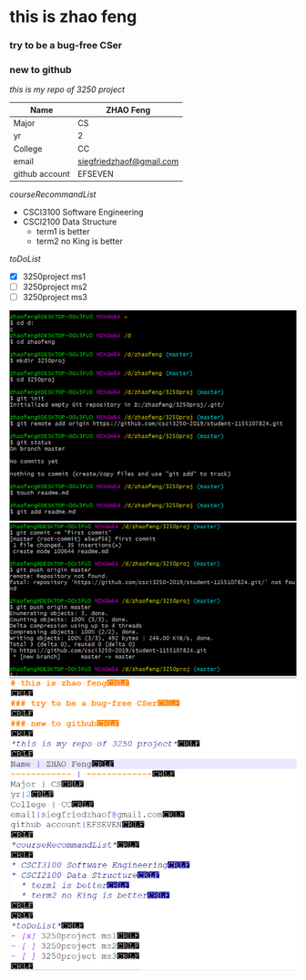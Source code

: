 # this is zhao feng

### try to be a bug-free CSer

### new to github

*this is my repo of 3250 project*

Name | ZHAO Feng
------------ | -------------
Major | CS
yr|2
College | CC
email|siegfriedzhaof@gmail.com
github account|EFSEVEN

*courseRecommandList*

* CSCI3100 Software Engineering
* CSCI2100 Data Structure
  * term1 is better
  * term2 no King is better


*toDoList*
- [x] 3250project ms1
- [ ] 3250project ms2
- [ ] 3250project ms3

![figure1](/pic1.png)
![figure2](/pic2.png)
![figure3](/pic3.png)

